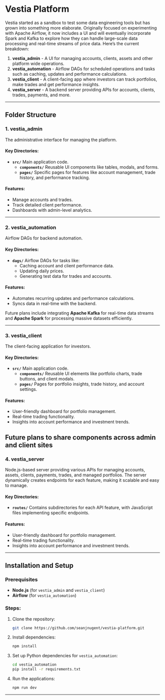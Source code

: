 # Vestia Platform

Vestia started as a sandbox to test some data engineering tools but has grown into something more elaborate. Originally focused on experimenting with Apache Airflow, it now includes a UI and will eventually incorporate Spark and Kafka to explore how they can handle large-scale data processing and real-time streams of price data. Here’s the current breakdown:

1. **vestia_admin** - A UI for managing accounts, clients, assets and other platform wide operations.
2. **vestia_automation** - Airflow DAGs for scheduled operations and tasks such as caching, updates and performance calculations.
3. **vestia_client** - A client-facing app where investors can track portfolios, make trades and get performance insights.
4. **vestia_server** - A backend server providing APIs for accounts, clients, trades, payments, and more.

---

## Folder Structure

### 1. vestia_admin
The administrative interface for managing the platform.

#### Key Directories:
- **`src/`**
  Main application code.
  - **`components/`**
    Reusable UI components like tables, modals, and forms.
  - **`pages/`**
    Specific pages for features like account management, trade history, and performance tracking.

#### Features:
- Manage accounts and trades.
- Track detailed client performance.
- Dashboards with admin-level analytics.

---

### 2. vestia_automation
Airflow DAGs for backend automation.

#### Key Directories:
- **`dags/`**
  Airflow DAGs for tasks like:
  - Caching account and client performance data.
  - Updating daily prices.
  - Generating test data for trades and accounts.

#### Features:
- Automates recurring updates and performance calculations.
- Syncs data in real-time with the backend.

Future plans include integrating **Apache Kafka** for real-time data streams and **Apache Spark** for processing massive datasets efficiently.

---

### 3. vestia_client
The client-facing application for investors.

#### Key Directories:
- **`src/`**
  Main application code.
  - **`components/`**
    Reusable UI elements like portfolio charts, trade buttons, and client modals.
  - **`pages/`**
    Pages for portfolio insights, trade history, and account settings.

#### Features:
- User-friendly dashboard for portfolio management.
- Real-time trading functionality.
- Insights into account performance and investment trends.

Future plans to share components across admin and client sites
---

### 4. vestia_server
Node.js-based server providing various APIs for managing accounts, assets, clients, payments, trades, and managed portfolios. The server dynamically creates endpoints for each feature, making it scalable and easy to manage.

#### Key Directories:
- **`routes/`**
  Contains subdirectories for each API feature, with JavaScript files implementing specific endpoints.

#### Features:
- User-friendly dashboard for portfolio management.
- Real-time trading functionality.
- Insights into account performance and investment trends.

---
## Installation and Setup

### Prerequisites
- **Node.js** (for `vestia_admin` and `vestia_client`)
- **Airflow** (for `vestia_automation`)

### Steps:
1. Clone the repository:
   ```bash
   git clone https://github.com/seanjnugent/vestia-platform.git
   ```

2. Install dependencies:
   ```bash
   npm install
   ```

3. Set up Python dependencies for `vestia_automation`:
   ```bash
   cd vestia_automation
   pip install -r requirements.txt
   ```

4. Run the applications:
     ```bash
     npm run dev
     ```

---
